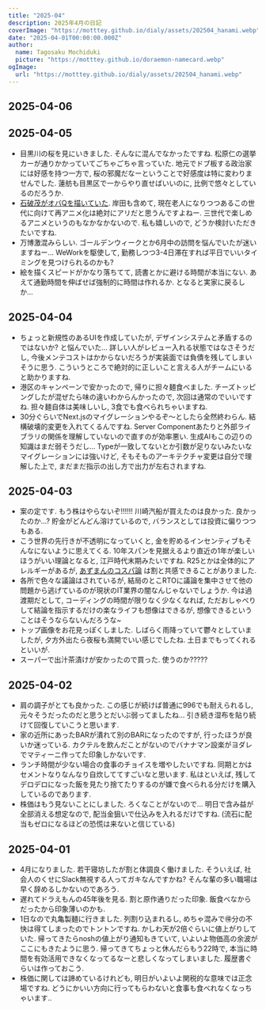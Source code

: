 ```yaml
---
title: "2025-04"
description: 2025年4月の日記
coverImage: "https://motttey.github.io/dialy/assets/202504_hanami.webp"
date: "2025-04-01T00:00:00.000Z"
author:
  name: Tagosaku Mochiduki
  picture: "https://motttey.github.io/doraemon-namecard.webp"
ogImage:
  url: "https://motttey.github.io/dialy/assets/202504_hanami.webp"
---
```


## 2025-04-06

## 2025-04-05
- 目黒川の桜を見にいきました. そんなに混んでなかったですね. 松原仁の選挙カーが通りかかっていてごちゃごちゃ言っていた. 地元でドブ板する政治家には好感を持つ一方で, 桜の邪魔だなーということで好感度は特に変わりませんでした. 蓮舫も目黒区で一からやり直せばいいのに, 比例で悠々としているのだろうか. 
- [石破茂がオバQを描いていた](https://news.yahoo.co.jp/articles/2403686114adce54955f162d0600b20b4052aa82). 岸田も含めて, 現在老人になりつつあるこの世代に向けて再アニメ化は絶対にアリだと思うんですよねー. 三世代で楽しめるアニメというのもなかなかないので. 私も嬉しいので, どうか検討いただきたいですね. 
- 万博激混みらしい. ゴールデンウィークとか6月中の訪問を悩んでいたが迷いますねー... WeWorkを駆使して, 勤務しつつ3-4日滞在すれば平日でいいタイミングを見つけられるのかも?
- 絵を描くスピードがかなり落ちてて, 読書とかに避ける時間が本当にない. あえて通勤時間を伸ばせば強制的に時間は作れるか. となると実家に戻るしか... 

## 2025-04-04
- ちょっと新規性のあるUIを作成していたが, デザインシステムと矛盾するのではないか? と悩んでいた... 詳しい人がレビュー入れる状態ではなさそうだし, 今後メンテコストはかからないだろうが実装面では負債を残してしまいそうに思う. こういうところで絶対的に正しいこと言える人がチームにいると助かりますね. 
- 港区のキャンペーンで安かったので, 帰りに担々麺食べました. チーズトッピングしたが混ぜたら味の違いわからんかったので, 次回は通常のでいいですね. 担々麺自体は美味しいし, 3食でも食べられちゃいますね. 
- 30分ぐらいでNext.jsのマイグレーションやるぞ〜としたら全然終わらん. 結構破壊的変更を入れてくるんですね. Server Componentあたりと外部ライブラリの関係を理解していないので直すのが効率悪い. 生成AIもこの辺りの知識はまだ弱そうだし... Typeが一致してないとか引数が足りないみたいなマイグレーションには強いけど, そもそものアーキテクチャ変更は自分で理解した上で, まだまだ指示の出し方で出力が左右されますね. 

## 2025-04-03
- 案の定です. もう株はやらないぞ!!!!!! 川崎汽船が買えたのは良かった. 良かったのか...? 貯金がどんどん溶けているので, バランスとしては投資に偏りつつもある. 
- こう世界の先行きが不透明になっていくと, 金を貯めるインセンティブもそんなにないように思えてくる. 10年スパンを見据えるより直近の1年が楽しいほうがいい理論となると, 江戸時代末期みたいですね. R25とかは全体的にアレルギーがあるが, [あずまんのコスパ論](https://www.youtube.com/watch?v=YJOR_Bjt3ew) は割と共感できることがありました. 
- 各所で色々な議論はされているが, 結局のとこRTOに議論を集中させて他の問題から逃げているのが現状のIT業界の闇なんじゃないでしょうか. 今は過渡期だとして, コーディングの時間が限りなく少なくなれば, ただおしゃべりして結論を指示するだけの楽なライフも想像はできるが, 想像できるということはそうならないんだろうな~
- トップ画像をお花見っぽくしました. しばらく雨降っていて鬱々としていましたが, 夕方外出たら夜桜も満開でいい感じでしたね. 土日までもってくれるといいが.  
- スーパーで出汁茶漬けが安かったので買った. 使うのか?????

## 2025-04-02
- 肩の調子がとても良かった. この感じが続けば普通に996でも耐えられるし, 元々そうだったのだと思うとだいぶ弱ってましたね... 引き続き湿布を貼り続けて回復していこうと思います. 
- 家の近所にあったBARが潰れて別のBARになったのですが, 行ったほうが良いか迷っている. カクテルを飲んだことがないのでバナナマン設楽がヨダレでマティーニ作ってた印象しかないです.
- ランチ時間が少ない場合の食事のチョイスを増やしたいですね. 同期とかはセメントなりなんなり自炊しててすごいなと思います. 私はといえば, 残してデロデロになった飯を見たり捨てたりするのが嫌で食べられる分だけを購入しているのであります. 
- 株価はもう見ないことにしました. ろくなことがないので... 明日で含み益が全部消える想定なので, 配当金狙いで仕込みを入れるだけですね. (流石に配当もゼロになるほどの恐慌は来ないと信じている) 

## 2025-04-01
- 4月になりました. 若干寝坊したが割と体調良く働けました. そういえば, 社会人のくせにSlack無視する人ってガキなんですかね? そんな輩の多い職場は早く辞めるしかないのであろう. 
- 遅れてドラえもんの45年後を見る. 割と原作通りだった印象. 飯食べなからだったから印象薄いのかも. 
- 1日なので丸亀製麺に行きました. 列割り込まれるし, めちゃ混みで🉐分の不快は得てしまったのでトントンですね. かしわ天が2倍ぐらいに値上がりしていた. 帰ってきたらnoshの値上がり通知もきていて, いよいよ物価高の余波がここにもきたように思う. 帰ってきてちょっと休んだらもう22時で, 本当に時間を有効活用できなくなってるなーと悲しくなってしまいました. 履歴書ぐらいは作っておこう. 
- 株価に関しては諦めているけれども, 明日がいよいよ関税的な意味では正念場ですね. どうにかいい方向に行ってもらわないと食事も食べれなくなっちゃいます..
